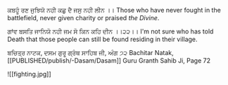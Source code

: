 ਕਬਹੂੰ ਰਣ ਜੁਝਿਯੋ ਨਹੀ ਕਛੁ ਦੈ ਜਸੁ ਨਹੀ ਲੀਨ ।।⁣ 
Those who have never fought in the battlefield, never given charity or praised *the Divine*.⁣ ⁣ 

ਗਾਂਵ ਬਸਤਿ ਜਾਨਿਯੋ ਨਹੀ ਜਮ ਸੋ ਕਿਨ ਕਹਿ ਦੀਨ ।।੨੨।।⁣ 
I'm not sure who has told Death that those people can still be found residing in their village. ⁣ 

 ਬਚਿਤ੍ਰ ਨਾਟਕ, ਦਸਮ ਗੁਰੂ ਗ੍ਰੰਥ ਸਾਹਿਬ ਜੀ, ਅੰਗ ੭੨⁣ 
 Bachitar Natak, [[PUBLISHED/publish/-Dasam/Dasam]] Guru Granth Sahib Ji, Page 72

![[fighting.jpg]]